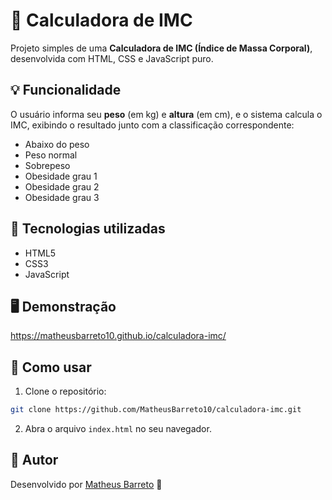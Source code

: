 # 🧮 Calculadora de IMC

Projeto simples de uma **Calculadora de IMC (Índice de Massa Corporal)**, desenvolvida com HTML, CSS e JavaScript puro.

## 💡 Funcionalidade

O usuário informa seu **peso** (em kg) e **altura** (em cm), e o sistema calcula o IMC, exibindo o resultado junto com a classificação correspondente:

- Abaixo do peso
- Peso normal
- Sobrepeso
- Obesidade grau 1
- Obesidade grau 2
- Obesidade grau 3

## 🚀 Tecnologias utilizadas

- HTML5
- CSS3
- JavaScript

## 🖥️ Demonstração

https://matheusbarreto10.github.io/calculadora-imc/


## 📂 Como usar

1. Clone o repositório:
```bash
git clone https://github.com/MatheusBarreto10/calculadora-imc.git
```

2. Abra o arquivo `index.html` no seu navegador.

## 📌 Autor

Desenvolvido por [Matheus Barreto](https://www.linkedin.com/in/MatheusBarreto10/) 👋
